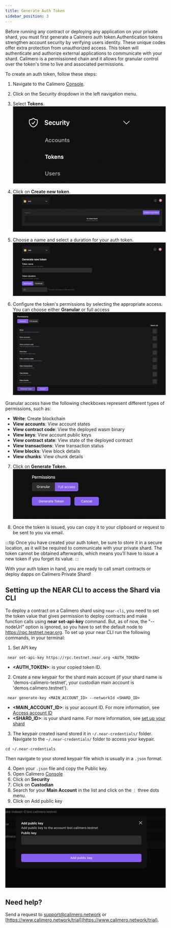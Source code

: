```yaml
---
title: Generate Auth Token
sidebar_position: 3
---
```


Before running any contract or deploying any application on your private shard, you must first generate a Calimero auth token.Authentication tokens strengthen account security by verifying users identity. These unique codes offer extra protection from unauthorized access. This token will authenticate and authorize external applications to communicate with your shard. Calimero is a permissioned chain and it allows for granular control over the token's time to live and associated permissions.

To create an auth token, follow these steps:

1. Navigate to the Calimero [Console](https://app.calimero.network/dashboard).
2. Click on the Security dropdown in the left navigation menu.
3. Select **Tokens**.
![](../../static/img/security.png)

4. Click on **Create new token**.
![](../../static/img/add_token.png)

5. Choose a name and select a duration for your auth token.
![](../../static/img/token_name.png)

6. Configure the token's permissions by selecting the appropriate access. You can choose either **Granular** or full access
![](../../static/img/token_permissions.png)

Granular access have the following checkboxes represent different types of permissions, such as:

- **Write**: Create blockchain
- **View accounts**: View account states
- **View contract code**: View the deployed wasm binary
- **View keys**: View account public keys
- **View contract state**: View state of the deployed contract
- **View transactions**: View transaction status
- **View blocks**: View block details
- **View chunks**: View chunk details

7. Click on **Generate Token**.
![](../../static/img/generate_token_button.png)

8. Once the token is issued, you can copy it to your clipboard or request to be sent to you via email.

:::tip
Once you have created your auth token, be sure to store it in a secure location, as it will be required to communicate with your private shard. The token cannot be obtained afterwards, which means you’ll have to issue a new token if you forget its value.
:::

With your auth token in hand, you are ready to call smart contracts or deploy dapps on Calimero Private Shard!

## Setting up the NEAR CLI to access the Shard via CLI

To deploy a contract on a Calimero shard using `near-cli`, you need to set the token value that gives permission to deploy contracts and make function calls using **near set-api-key** command. But, as of now, the "--nodeUrl" option is ignored, so you have to set the default node to <https://rpc.testnet.near.org>. To set up your near CLI run the following commands, in your terminal:

1. Set API key

```
 near set-api-key https://rpc.testnet.near.org <AUTH_TOKEN>   
```
- **<AUTH_TOKEN>**: is your copied token ID.

2. Create a new keypair for the shard main account (if your shard name is 'demos-calimero-testnet', your custodian main account is 'demos.calimero.testnet').

```
 near generate-key <MAIN_ACCOUNT_ID> --networkId <SHARD_ID>   
```

- **<MAIN_ACCOUNT_ID>**: is your account ID.  For more information, see [Access account ID](/docs/getting_started/access_account.md)
- **<SHARD_ID>**: is your shard name. For more information, see [set up your shard](/docs/getting_started/running_a_shard.md)

3. The keypair created isand stored it in  `~/.near-credentials/` folder. Navigate to the `~/.near-credentials/` folder to access your keypair.

```
cd ~/.near-credentials
```

Then navigate to your stored keypair file which is usually in a `.json` format.

4. Open your `.json` file and copy the Public key.
5. Open Calimero [Console](https://app.calimero.network/dashboard)
6. Click on **Security**
7. Click on **Custodian**
8. Search for your **Main Account** in the list and click on the  `⋮` three dots menu.
9. Click on Add public key

![](../../static/img/public_key.png)


## Need help?

Send a request to [support@calimero.network](mailto:support@calimero.network) or [https://www.calimero.network/trial](https://www.calimero.network/trial).